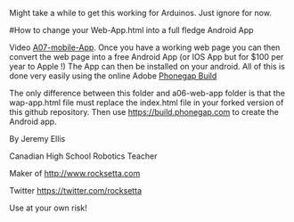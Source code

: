 
Might take a while to get this working for Arduinos. Just ignore for now.


#How to change your Web-App.html into a full fledge Android App

Video [A07-mobile-App](https://youtu.be/nR8pwlmnSJU?list=PL57Dnr1H_egsL0r4RXPA4PY2yZhOJk5Nr&t=5s). Once you have a working web page you can then convert the web page into a free Android App (or IOS App but for $100 per year to Apple !) The App can then be installed on your android. All of this is done very easily using the online Adobe [Phonegap Build](https://build.phonegap.com)


The only difference between this folder and a06-web-app folder is that the wap-app.html file must replace the index.html file in your forked version of this github repository. Then use https://build.phonegap.com to create the Android app.





By Jeremy Ellis

Canadian High School Robotics Teacher

Maker of http://www.rocksetta.com

Twitter https://twitter.com/rocksetta

Use at your own risk!
